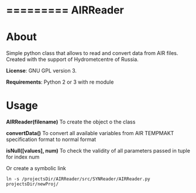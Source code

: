 =========
AIRReader
=========

About
=====
Simple python class that allows to read and convert data from AIR files.
Created with the support of Hydrometcentre of Russia.

**License**: GNU GPL version 3.

**Requirements**: Python 2 or 3 with re module


Usage
=====

**AIRReader(filename)**
    To create the object o the class

**convertData()**
    To convert all available variables from AIR TEMPMAKT specification format to normal format

**isNull([values], num)**
    To check the validity of all parameters passed in tuple for index num

Or create a symbolic link

`ln -s /projectsDir/AIRReader/src/SYNReader/AIRReader.py projectsDir/newProj/`